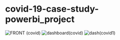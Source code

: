 # covid-19-case-study-powerbi_project

![FRONT (covid)](https://github.com/abyjohn1708/covid-19-case-study-powerbi_project/assets/133591355/d186a5b2-05fe-4917-aec9-91c557ee9b31)
![dashboard(covid)](https://github.com/abyjohn1708/covid-19-case-study-powerbi_project/assets/133591355/90d11163-7b43-4db7-bd5f-1128764a9b23)
![dash(covid1)](https://github.com/abyjohn1708/covid-19-case-study-powerbi_project/assets/133591355/aef7232b-b71c-4062-9529-8043874c753e)
